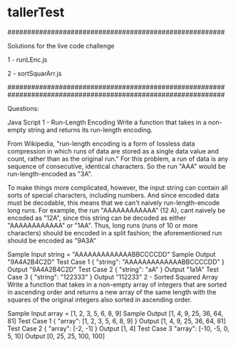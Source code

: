 # tallerTest

#######################################################

Solutions for the live code challenge

1 - runLEnc.js

2 - sortSquarArr.js

#######################################################
#######################################################

Questions:

Java Script
1 - Run-Length Encoding
Write a function that takes in a non-empty string and returns its run-length encoding.

From Wikipedia, "run-length encoding is a form of lossless data compression in which runs of data are stored as a single data value and count, rather than as the original run." For this problem, a run of data is any sequence of consecutive, identical characters. So the run "AAA" would be run-length-encoded as "3A".

To make things more complicated, however, the input string can contain all sorts of special characters, including numbers. And since encoded data must be decodable, this means that we can't naively run-length-encode long runs. For example, the run "AAAAAAAAAAAA" (12 A), cant naively be encoded as "12A", since this string can be decoded as either "AAAAAAAAAAAA" or "1AA". Thus, long runs (runs of 10 or more characters) should be encoded in a split fashion; the aforementioned run should be encoded as "9A3A"

Sample Input
 string = "AAAAAAAAAAAAABBCCCCDD"
Sample Output
 "9A4A2B4C2D"
Test Case 1
{
  "string": "AAAAAAAAAAAAABBCCCCDD"
}
Output
"9A4A2B4C2D"
Test Case 2
{
  "string": "aA"
}
Output
"1a1A"
Test Case 3
{
  "string": "122333"
}
Output
"112233"
2 - Sorted Squared Array
Write a function that takes in a non-empty array of integers that are sorted in ascending order and returns a new array of the same length with the squares of the original integers also sorted in ascending order.

Sample Input
  array = [1, 2, 3, 5, 6, 8, 9]
Sample Output
    [1, 4, 9, 25, 36, 64, 81]
Test Case 1
{
  "array": [1, 2, 3, 5, 6, 8, 9]
}
Output
    [1, 4, 9, 25, 36, 64, 81]
Test Case 2
{
    "array": [-2, -1]
}
Output
    [1, 4]
Test Case 3
  "array": [-10, -5, 0, 5, 10]
Output
    [0, 25, 25, 100, 100]
